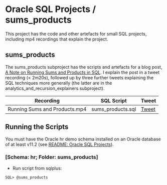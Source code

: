 # Oracle SQL Projects / sums_products
This project has the code and other artefacts for small SQL projects, including mp4 recordings that explain the project.

## sums_products
The sums_products subproject has the scripts and artefacts for a blog post, [A Note on Running Sums and Products in SQL](http://aprogrammerwrites.eu/?p=2679). I explain the post in a tweet recording (< 2m20s), followed up by three further tweets explaining the SQL techniques more generally (the latter are in the analytics_and_recursion_explainers subproject).

Recording                     | SQL Script        | Tweet
------------------------------|-------------------|------
Running Sums and Products.mp4 | sums_products.sql | [Tweet](https://twitter.com/BrenPatF/status/1219149845505683459)

## Running the Scripts
You must have the Oracle hr demo schema installed on an Oracle database of at least v11.2 (see [README: Oracle SQL Projects](../README.md)).
### [Schema: hr; Folder: sums_products]

- Run script from sqlplus:
```
SQL> @sums_products
```